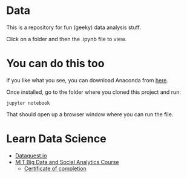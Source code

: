 # Data

This is a repository for fun (geeky) data analysis stuff.

Click on a folder and then the .ipynb file to view.

# You can do this too

If you like what you see, you can download Anaconda from [here](https://www.continuum.io/downloads).

Once installed, go to the folder where you cloned this project and run:

```
jupyter notebook
```

That should open up a browser window where you can run the file.

# Learn Data Science
- [Dataquest.io](https://www.dataquest.io/view_cert/2LL6HAVWBLLZZP77DGWG/)
- [MIT Big Data and Social Analytics Course](https://www.getsmarter.com/courses/us/mit-big-data-and-social-analytics-certificate-course)
   - [Certificate of completion](https://www.credential.net/ifnrfybv)

